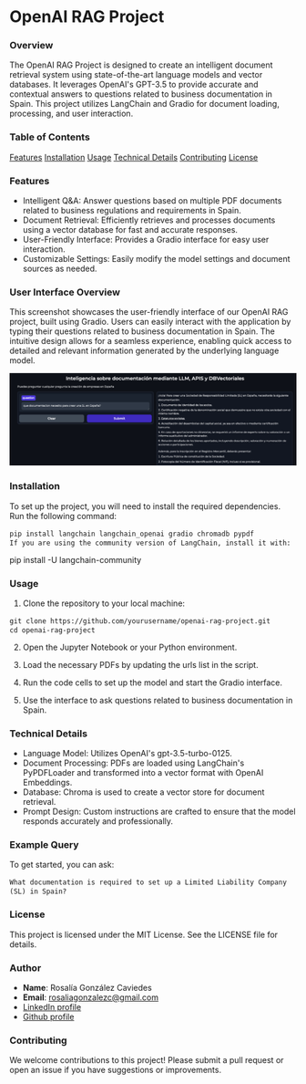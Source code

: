 # OpenAI RAG Project

### Overview

The OpenAI RAG Project is designed to create an intelligent document retrieval system using state-of-the-art language models and vector databases. It leverages OpenAI's GPT-3.5 to provide accurate and contextual answers to questions related to business documentation in Spain. This project utilizes LangChain and Gradio for document loading, processing, and user interaction.

### Table of Contents
[Features](#Features)
[Installation](#Installation)
[Usage](#Usage)
[Technical Details](#Technical_Details)
[Contributing](#Contributing)
[License](#License)

### Features

- Intelligent Q&A: Answer questions based on multiple PDF documents related to business regulations and requirements in Spain.
- Document Retrieval: Efficiently retrieves and processes documents using a vector database for fast and accurate responses.
- User-Friendly Interface: Provides a Gradio interface for easy user interaction.
- Customizable Settings: Easily modify the model settings and document sources as needed.

### User Interface Overview

This screenshot showcases the user-friendly interface of our OpenAI RAG project, built using Gradio.
Users can easily interact with the application by typing their questions related to business documentation in Spain. 
The intuitive design allows for a seamless experience, enabling quick access to detailed and relevant information generated by the underlying language model.

![Interfaz](intefaz.png) 

### Installation

To set up the project, you will need to install the required dependencies. Run the following command:

```
pip install langchain langchain_openai gradio chromadb pypdf
If you are using the community version of LangChain, install it with:
```


pip install -U langchain-community

### Usage

1. Clone the repository to your local machine:

```
git clone https://github.com/yourusername/openai-rag-project.git
cd openai-rag-project
```

2. Open the Jupyter Notebook or your Python environment.

3. Load the necessary PDFs by updating the urls list in the script.

4. Run the code cells to set up the model and start the Gradio interface.

5. Use the interface to ask questions related to business documentation in Spain.

### Technical Details

- Language Model: Utilizes OpenAI's gpt-3.5-turbo-0125.
- Document Processing: PDFs are loaded using LangChain's PyPDFLoader and transformed into a vector format with OpenAI Embeddings.
- Database: Chroma is used to create a vector store for document retrieval.
- Prompt Design: Custom instructions are crafted to ensure that the model responds accurately and professionally.

### Example Query

To get started, you can ask:

```
What documentation is required to set up a Limited Liability Company (SL) in Spain?
```

### License

This project is licensed under the MIT License. See the LICENSE file for details.


### Author

- **Name**: Rosalía González Caviedes
- **Email**: rosaliagonzalezc@gmail.com
- [LinkedIn profile](https://www.linkedin.com/in/rosaliagonzalezcaviedes/)
- [Github profile](https://github.com/liagcaviedes)

### Contributing
We welcome contributions to this project! Please submit a pull request or open an issue if you have suggestions or improvements.